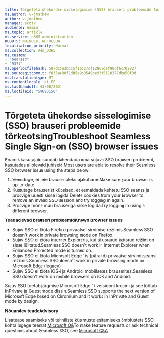 ```yaml
---
title: Tõrgeteta ühekordse sisselogimise (SSO) brauseri probleemide tõrkeotsing
ms.author: v-jmathew
author: v-jmathew
manager: scotv
audience: Admin
ms.topic: article
ms.service: o365-administration
ROBOTS: NOINDEX, NOFOLLOW
localization_priority: Normal
ms.collection: Adm_O365
ms.custom:
- "9004357"
- "9377"
ms.openlocfilehash: 507dc5a3bdc5f1bc27cf12865daf98df6c702827
ms.sourcegitcommit: f835aa80f2d85e9c0549be9395110377dba50f3d
ms.translationtype: MT
ms.contentlocale: et-EE
ms.lasthandoff: 03/08/2021
ms.locfileid: "50693150"
---
```

# <a name="troubleshoot-seamless-single-sign-on-sso-browser-issues"></a><span data-ttu-id="49285-102">Tõrgeteta ühekordse sisselogimise (SSO) brauseri probleemide tõrkeotsing</span><span class="sxs-lookup"><span data-stu-id="49285-102">Troubleshoot Seamless Single Sign-on (SSO) browser issues</span></span>

<span data-ttu-id="49285-103">Enamik kasutajaid suudab lahendada oma sujuva SSO brauseri probleemi, kasutades allolevaid juhiseid.</span><span class="sxs-lookup"><span data-stu-id="49285-103">Most users are able to resolve their Seamless SSO browser issue using the steps below:</span></span>

1. <span data-ttu-id="49285-104">Veenduge, et teie brauser oleks ajakohane.</span><span class="sxs-lookup"><span data-stu-id="49285-104">Make sure your browser is up-to-date.</span></span>
2. <span data-ttu-id="49285-105">Kustutage brauserist küpsised, et eemaldada kehtetu SSO seanss ja proovige uuesti sisse logida.</span><span class="sxs-lookup"><span data-stu-id="49285-105">Delete cookies from your browser to remove an invalid SSO session and try logging in again.</span></span>
3. <span data-ttu-id="49285-106">Proovige mõne muu brauseriga sisse logida.</span><span class="sxs-lookup"><span data-stu-id="49285-106">Try logging in using a different browser.</span></span>

<span data-ttu-id="49285-107">**Teadaolevad brauseri probleemid**</span><span class="sxs-lookup"><span data-stu-id="49285-107">**Known Browser Issues**</span></span>

- <span data-ttu-id="49285-108">Sujuv SSO ei tööta Firefoxi privaatsel sirvimise režiimis.</span><span class="sxs-lookup"><span data-stu-id="49285-108">Seamless SSO doesn't work in private browsing mode on Firefox.</span></span>
- <span data-ttu-id="49285-109">Sujuv SSO ei tööta Internet Exploreris, kui täiustatud kaitstud režiim on sisse lülitatud.</span><span class="sxs-lookup"><span data-stu-id="49285-109">Seamless SSO doesn't work in Internet Explorer when Enhanced Protected mode is turned on.</span></span>
- <span data-ttu-id="49285-110">Sujuv SSO ei tööta Microsoft Edge ' is (pärand) privaatse sirvimisseansi režiimis.</span><span class="sxs-lookup"><span data-stu-id="49285-110">Seamless SSO doesn't work in private browsing mode on Microsoft Edge (legacy).</span></span>
- <span data-ttu-id="49285-111">Sujuv SSO ei tööta iOS-i ja Androidi mobiilsetes brauserites.</span><span class="sxs-lookup"><span data-stu-id="49285-111">Seamless SSO doesn't work on mobile browsers on iOS and Android.</span></span>

<span data-ttu-id="49285-112">Sujuv SSO toetab järgmise Microsoft Edge ' i versiooni kroomi ja see töötab InPrivate ja Guest mode disain.</span><span class="sxs-lookup"><span data-stu-id="49285-112">Seamless SSO supports the next version of Microsoft Edge based on Chromium and it works in InPrivate and Guest mode by design.</span></span>

<span data-ttu-id="49285-113">**Nõuandev teade**</span><span class="sxs-lookup"><span data-stu-id="49285-113">**Advisory**</span></span>

<span data-ttu-id="49285-114">Lisateabe saamiseks või tehniliste küsimuste esitamiseks õmblusteta SSO kohta lugege teemat [Microsoft Q&](https://docs.microsoft.com/answers/topics/azure-ad-single-sign-on.html)</span><span class="sxs-lookup"><span data-stu-id="49285-114">To make feature requests or ask technical questions about Seamless SSO, see [Microsoft Q&A](https://docs.microsoft.com/answers/topics/azure-ad-single-sign-on.html)</span></span>
